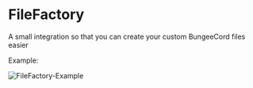 # FileFactory
A small integration so that you can create your custom BungeeCord files easier

Example:




![FileFactory-Example](https://user-images.githubusercontent.com/51215219/128965239-9e63f228-f6ec-4575-a3ee-e219421bdc83.png)
